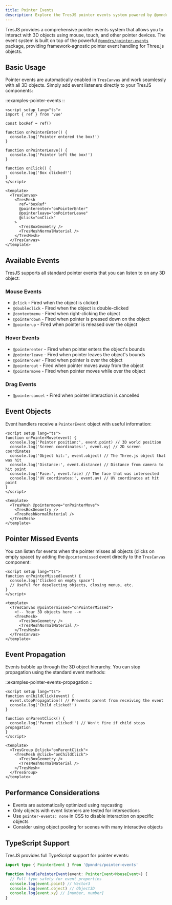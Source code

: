 ```yaml
---
title: Pointer Events
description: Explore the TresJS pointer events system powered by @pmndrs/pointer-events.
---
```


TresJS provides a comprehensive pointer events system that allows you to interact with 3D objects using mouse, touch, and other pointer devices. The event system is built on top of the powerful [`@pmndrs/pointer-events`](https://www.npmjs.com/package/@pmndrs/pointer-events) package, providing framework-agnostic pointer event handling for Three.js objects.

## Basic Usage

Pointer events are automatically enabled in `TresCanvas` and work seamlessly with all 3D objects. Simply add event listeners directly to your TresJS components:

::examples-pointer-events
::

```vue
<script setup lang="ts">
import { ref } from 'vue'

const boxRef = ref()

function onPointerEnter() {
  console.log('Pointer entered the box!')
}

function onPointerLeave() {
  console.log('Pointer left the box!')
}

function onClick() {
  console.log('Box clicked!')
}
</script>

<template>
  <TresCanvas>
    <TresMesh
      ref="boxRef"
      @pointerenter="onPointerEnter"
      @pointerleave="onPointerLeave"
      @click="onClick"
    >
      <TresBoxGeometry />
      <TresMeshNormalMaterial />
    </TresMesh>
  </TresCanvas>
</template>
```

## Available Events

TresJS supports all standard pointer events that you can listen to on any 3D object:

### Mouse Events
- `@click` - Fired when the object is clicked
- `@doubleclick` - Fired when the object is double-clicked
- `@contextmenu` - Fired when right-clicking the object
- `@pointerdown` - Fired when pointer is pressed down on the object
- `@pointerup` - Fired when pointer is released over the object

### Hover Events
- `@pointerenter` - Fired when pointer enters the object's bounds
- `@pointerleave` - Fired when pointer leaves the object's bounds
- `@pointerover` - Fired when pointer is over the object
- `@pointerout` - Fired when pointer moves away from the object
- `@pointermove` - Fired when pointer moves while over the object

### Drag Events
- `@pointercancel` - Fired when pointer interaction is cancelled

## Event Objects

Event handlers receive a `PointerEvent` object with useful information:

```vue
<script setup lang="ts">
function onPointerMove(event) {
  console.log('Pointer position:', event.point) // 3D world position
  console.log('Screen coordinates:', event.xy) // 2D screen coordinates
  console.log('Object hit:', event.object) // The Three.js object that was hit
  console.log('Distance:', event.distance) // Distance from camera to hit point
  console.log('Face:', event.face) // The face that was intersected
  console.log('UV coordinates:', event.uv) // UV coordinates at hit point
}
</script>

<template>
  <TresMesh @pointermove="onPointerMove">
    <TresBoxGeometry />
    <TresMeshNormalMaterial />
  </TresMesh>
</template>
```

## Pointer Missed Events

You can listen for events when the pointer misses all objects (clicks on empty space) by adding the `@pointermissed` event directly to the `TresCanvas` component:

```vue
<script setup lang="ts">
function onPointerMissed(event) {
  console.log('Clicked on empty space')
  // Useful for deselecting objects, closing menus, etc.
}
</script>

<template>
  <TresCanvas @pointermissed="onPointerMissed">
    <!-- Your 3D objects here -->
    <TresMesh>
      <TresBoxGeometry />
      <TresMeshNormalMaterial />
    </TresMesh>
  </TresCanvas>
</template>
```

## Event Propagation

Events bubble up through the 3D object hierarchy. You can stop propagation using the standard event methods:

::examples-pointer-events-propagation
::

```vue
<script setup lang="ts">
function onChildClick(event) {
  event.stopPropagation() // Prevents parent from receiving the event
  console.log('Child clicked!')
}

function onParentClick() {
  console.log('Parent clicked!') // Won't fire if child stops propagation
}
</script>

<template>
  <TresGroup @click="onParentClick">
    <TresMesh @click="onChildClick">
      <TresBoxGeometry />
      <TresMeshNormalMaterial />
    </TresMesh>
  </TresGroup>
</template>
```

## Performance Considerations

- Events are automatically optimized using raycasting
- Only objects with event listeners are tested for intersections
- Use `pointer-events: none` in CSS to disable interaction on specific objects
- Consider using object pooling for scenes with many interactive objects

## TypeScript Support

TresJS provides full TypeScript support for pointer events:

```ts
import type { PointerEvent } from '@pmndrs/pointer-events'

function handlePointerEvent(event: PointerEvent<MouseEvent>) {
  // Full type safety for event properties
  console.log(event.point) // Vector3
  console.log(event.object) // Object3D
  console.log(event.xy) // [number, number]
}
```
